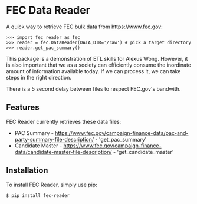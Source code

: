 FEC Data Reader
==========================

A quick way to retrieve FEC bulk data from https://www.fec.gov:

``` {.sourceCode .python}
>>> import fec_reader as fec
>>> reader = fec.DataReader(DATA_DIR='/raw') # pick a target directory
>>> reader.get_pac_summary()
```

This package is a demonstration of ETL skills for Alexus Wong. However, it is also important
that we as a society can efficiently consume the inordinate amount of information available
today. If we can process it, we can take steps in the right direction.

There is a 5 second delay between files to respect FEC.gov's bandwith.

Features
---------------

FEC Reader currently retrieves these data files:

-   PAC Summary - https://www.fec.gov/campaign-finance-data/pac-and-party-summary-file-description/ - 'get_pac_summary'
-   Candidate Master - https://www.fec.gov/campaign-finance-data/candidate-master-file-description/ - 'get_candidate_master'


Installation
------------

To install FEC Reader, simply use pip:

``` {.sourceCode .bash}
$ pip install fec-reader
```
